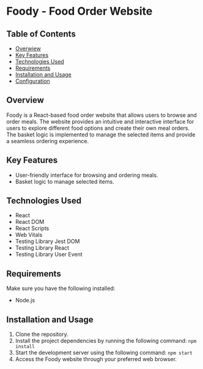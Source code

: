 # Foody - Food Order Website

## Table of Contents

- [Overwiew](#overview)
- [Key Features](#key-features)
- [Technologies Used](#technologies-used)
- [Requirements](#requirements)
- [Installation and Usage](#installation-and-usage)
- [Configuration](#configuration)

## Overview

Foody is a React-based food order website that allows users to browse and order meals. The website provides an intuitive and interactive interface for users to explore different food options and create their own meal orders. The basket logic is implemented to manage the selected items and provide a seamless ordering experience.

## Key Features

- User-friendly interface for browsing and ordering meals.
- Basket logic to manage selected items.

## Technologies Used

- React
- React DOM
- React Scripts
- Web Vitals
- Testing Library Jest DOM
- Testing Library React
- Testing Library User Event

## Requirements

Make sure you have the following installed:

- Node.js

## Installation and Usage

1. Clone the repository.
2. Install the project dependencies by running the following command:
`npm install`
3. Start the development server using the following command:
`npm start`
4. Access the Foody website through your preferred web browser.
